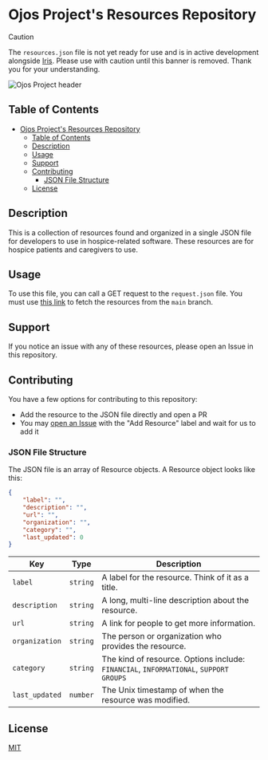# Ojos Project's Resources Repository

> [!CAUTION]
> The `resources.json` file is not yet ready for use and is in active
> development alongside [Iris](https://github.com/ojosproject/iris). Please use
> with caution until this banner is removed. Thank you for your understanding.

![Ojos Project header](https://ojosproject.org/images/header.png)

## Table of Contents

- [Ojos Project's Resources Repository](#ojos-projects-resources-repository)
  - [Table of Contents](#table-of-contents)
  - [Description](#description)
  - [Usage](#usage)
  - [Support](#support)
  - [Contributing](#contributing)
    - [JSON File Structure](#json-file-structure)
  - [License](#license)

## Description

This is a collection of resources found and organized in a single JSON file for
developers to use in hospice-related software. These resources are for hospice
patients and caregivers to use.

## Usage

To use this file, you can call a GET request to the `request.json` file. You
must use
[this link](https://raw.githubusercontent.com/ojosproject/resources/main/resources.json)
to fetch the resources from the `main` branch.

## Support

If you notice an issue with any of these resources, please open an Issue in this
repository.

## Contributing

You have a few options for contributing to this repository:

- Add the resource to the JSON file directly and open a PR
- You may [open an Issue](https://github.com/ojosproject/resources/issues/new/choose/)
  with the "Add Resource" label and wait for us to add it

### JSON File Structure

The JSON file is an array of Resource objects. A Resource object looks like
this:

```json
{
    "label": "",
    "description": "",
    "url": "",
    "organization": "",
    "category": "",
    "last_updated": 0
}
```

| Key            | Type     | Description                                                 |
| -------------- | -------- | ----------------------------------------------------------- |
| `label`        | `string` | A label for the resource. Think of it as a title.           |
| `description`  | `string` | A long, multi-line description about the resource.          |
| `url`          | `string` | A link for people to get more information.                  |
| `organization` | `string` | The person or organization who provides the resource.       |
| `category`     | `string` | The kind of resource. Options include: `FINANCIAL`, `INFORMATIONAL`, `SUPPORT GROUPS` |
| `last_updated` | `number` | The Unix timestamp of when the resource was modified.       |

## License

[MIT](https://choosealicense.com/licenses/mit/)
